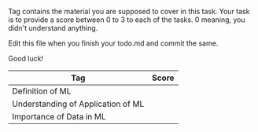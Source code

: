 
Tag contains the material you are supposed to cover in this task. Your task is to provide a score between 0 to 3 to each of the tasks. 0 meaning, you didn't understand anything.

Edit this file when you finish your todo.md and commit the same.

Good luck!

| Tag     |  Score |
| ------- | ------ |
| Definition of ML |        |
| Understanding of Application of ML         |        |
| Importance of Data in ML        |        |
